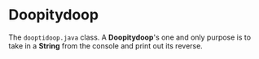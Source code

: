 # Doopitydoop



The `dooptidoop.java` class. A **Doopitydoop**'s one and only purpose is to take in a **String** from the console and print out its reverse.
